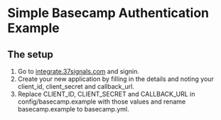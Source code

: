 Simple Basecamp Authentication Example
======================================

The setup
---------

1.  Go to [integrate.37signals.com](https://integrate.37signals.com) and signin.
2.  Create your new application by filling in the details and noting your client_id, client_secret and callback_url.
3.  Replace CLIENT_ID, CLIENT_SECRET and CALLBACK_URL in config/basecamp.example with those values and rename basecamp.example to basecamp.yml.


